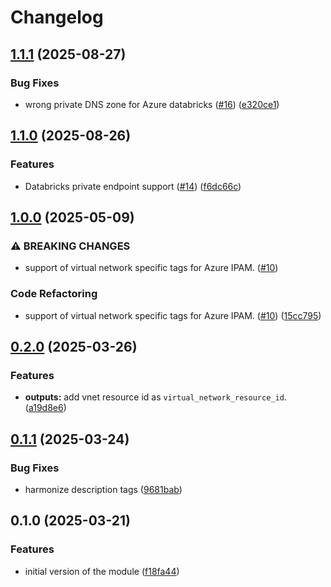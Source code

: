 # Changelog

## [1.1.1](https://github.com/dsb-norge/terraform-azurerm-vnet-for-github-hosted-runners/compare/v1.1.0...v1.1.1) (2025-08-27)


### Bug Fixes

* wrong private DNS zone for Azure databricks ([#16](https://github.com/dsb-norge/terraform-azurerm-vnet-for-github-hosted-runners/issues/16)) ([e320ce1](https://github.com/dsb-norge/terraform-azurerm-vnet-for-github-hosted-runners/commit/e320ce1bd2beea0ed9f5ef89e00b379fdb8a942c))

## [1.1.0](https://github.com/dsb-norge/terraform-azurerm-vnet-for-github-hosted-runners/compare/v1.0.0...v1.1.0) (2025-08-26)


### Features

* Databricks private endpoint support ([#14](https://github.com/dsb-norge/terraform-azurerm-vnet-for-github-hosted-runners/issues/14)) ([f6dc66c](https://github.com/dsb-norge/terraform-azurerm-vnet-for-github-hosted-runners/commit/f6dc66c75e333957754f65e990f5d72832fdb739))

## [1.0.0](https://github.com/dsb-norge/terraform-azurerm-vnet-for-github-hosted-runners/compare/v0.2.0...v1.0.0) (2025-05-09)


### ⚠ BREAKING CHANGES

* support of virtual network specific tags for Azure IPAM. ([#10](https://github.com/dsb-norge/terraform-azurerm-vnet-for-github-hosted-runners/issues/10))

### Code Refactoring

* support of virtual network specific tags for Azure IPAM. ([#10](https://github.com/dsb-norge/terraform-azurerm-vnet-for-github-hosted-runners/issues/10)) ([15cc795](https://github.com/dsb-norge/terraform-azurerm-vnet-for-github-hosted-runners/commit/15cc79592eda9c7d1387b3e5e3d5efee110ee4b3))

## [0.2.0](https://github.com/dsb-norge/terraform-azurerm-vnet-for-github-hosted-runners/compare/v0.1.1...v0.2.0) (2025-03-26)


### Features

* **outputs:** add vnet resource id as `virtual_network_resource_id`. ([a19d8e6](https://github.com/dsb-norge/terraform-azurerm-vnet-for-github-hosted-runners/commit/a19d8e69832bb937b1977d0a80fa2efd643dc5cb))

## [0.1.1](https://github.com/dsb-norge/terraform-azurerm-vnet-for-github-hosted-runners/compare/v0.1.0...v0.1.1) (2025-03-24)


### Bug Fixes

* harmonize description tags ([9681bab](https://github.com/dsb-norge/terraform-azurerm-vnet-for-github-hosted-runners/commit/9681babeb6c6dd61a9c0aaf5e861c88b99dec358))

## 0.1.0 (2025-03-21)

### Features

* initial version of the module ([f18fa44](https://github.com/dsb-norge/terraform-azurerm-vnet-for-github-hosted-runners/commit/f18fa4461a6e687151427192c34b86f570ab5ce0))
